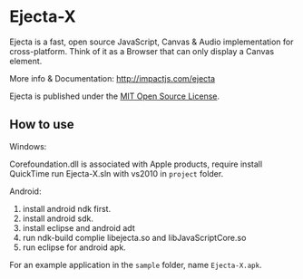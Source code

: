 # Ejecta-X

Ejecta is a fast, open source JavaScript, Canvas & Audio implementation for cross-platform. Think of it as a Browser that can only display a Canvas element.

More info & Documentation: http://impactjs.com/ejecta

Ejecta is published under the [MIT Open Source License](http://opensource.org/licenses/mit-license.php).


## How to use

Windows:

Corefoundation.dll is associated with Apple products, require install QuickTime
run Ejecta-X.sln with vs2010 in `project` folder.

Android:

1. install android ndk first.
2. install android sdk.
3. install eclipse and android adt
4. run ndk-build complie libejecta.so and libJavaScriptCore.so
5. run eclipse for android apk.

For an example application in the `sample` folder, name `Ejecta-X.apk`.